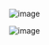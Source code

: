 ![image](https://github.com/user-attachments/assets/6eeee02e-2437-49bf-80d5-3b4c57163d0c)

![image](https://github.com/user-attachments/assets/e409d2b9-6ccd-4e4d-b1a1-64087f055cf9)
